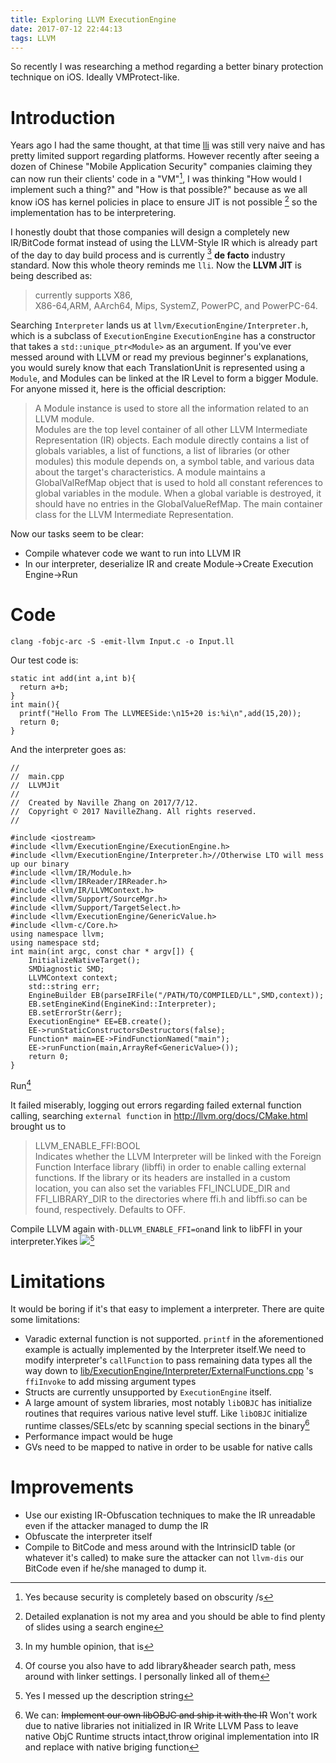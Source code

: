 ```yaml
---
title: Exploring LLVM ExecutionEngine
date: 2017-07-12 22:44:13
tags: LLVM
---
```

  So recently I was researching a method regarding a better binary protection technique on iOS. Ideally VMProtect-like.
  <!-- more -->
 # Introduction
Years ago I had the same thought, at that time [lli](http://llvm.org/docs/CommandGuide/lli.html) was still very naive and has pretty limited support regarding platforms. However recently after seeing a dozen of Chinese "Mobile Application Security" companies claiming they can now run their clients' code in a "VM"[^1], I was thinking "How would I implement such a thing?" and "How is that possible?" because as we all know iOS has kernel policies in place to ensure JIT is not possible [^2] so the implementation has to be interpretering.

I honestly doubt that those companies will design a completely new IR/BitCode format instead of using the LLVM-Style IR which is already part of the day to day build process and is currently [^3] **de facto** industry standard. Now this whole theory reminds me ``lli``. Now the **LLVM JIT** is being described as:
>currently supports X86,  
 X86-64,ARM, AArch64, Mips, SystemZ, PowerPC, and PowerPC-64.

Searching ``Interpreter`` lands us at ``llvm/ExecutionEngine/Interpreter.h``, which is a subclass of ``ExecutionEngine``
``ExecutionEngine`` has a constructor that takes a ``std::unique_ptr<Module>`` as an argument. If you've ever messed around with LLVM or read my previous beginner's explanations, you would surely know that each TranslationUnit is represented using a ``Module``, and Modules can be linked at the IR Level to form a bigger Module. For anyone missed it, here is the official description:
> A Module instance is used to store all the information related to an LLVM module.  
Modules are the top level container of all other LLVM Intermediate Representation (IR) objects. Each module directly contains a list of globals variables, a list of functions, a list of libraries (or other modules) this module depends on, a symbol table, and various data about the target's characteristics.
A module maintains a GlobalValRefMap object that is used to hold all constant references to global variables in the module. When a global variable is destroyed, it should have no entries in the GlobalValueRefMap. The main container class for the LLVM Intermediate Representation.

Now our tasks seem to be clear:

* Compile whatever code we want to run into LLVM IR
* In our interpreter, deserialize IR and create Module->Create Execution Engine->Run

# Code

``clang -fobjc-arc -S -emit-llvm Input.c -o Input.ll ``

Our test code is:

```
static int add(int a,int b){
  return a+b;
}
int main(){
  printf("Hello From The LLVMEESide:\n15+20 is:%i\n",add(15,20));
  return 0;
}
```


And the interpreter goes as:

```
//
//  main.cpp
//  LLVMJit
//
//  Created by Naville Zhang on 2017/7/12.
//  Copyright © 2017 NavilleZhang. All rights reserved.
//

#include <iostream>
#include <llvm/ExecutionEngine/ExecutionEngine.h>
#include <llvm/ExecutionEngine/Interpreter.h>//Otherwise LTO will mess up our binary
#include <llvm/IR/Module.h>
#include <llvm/IRReader/IRReader.h>
#include <llvm/IR/LLVMContext.h>
#include <llvm/Support/SourceMgr.h>
#include <llvm/Support/TargetSelect.h>
#include <llvm/ExecutionEngine/GenericValue.h>
#include <llvm-c/Core.h>
using namespace llvm;
using namespace std;
int main(int argc, const char * argv[]) {
    InitializeNativeTarget();
    SMDiagnostic SMD;
    LLVMContext context;
    std::string err;
    EngineBuilder EB(parseIRFile("/PATH/TO/COMPILED/LL",SMD,context));
    EB.setEngineKind(EngineKind::Interpreter);
    EB.setErrorStr(&err);
    ExecutionEngine* EE=EB.create();
    EE->runStaticConstructorsDestructors(false);
    Function* main=EE->FindFunctionNamed("main");
    EE->runFunction(main,ArrayRef<GenericValue>());
    return 0;
}

```
Run[^4]

It failed miserably, logging out errors regarding failed external function calling, searching ``external function`` in <http://llvm.org/docs/CMake.html> brought us to

>LLVM_ENABLE_FFI:BOOL  
Indicates whether the LLVM Interpreter will be linked with the Foreign Function Interface library (libffi) in order to enable calling external functions. If the library or its headers are installed in a custom location, you can also set the variables FFI_INCLUDE_DIR and FFI_LIBRARY_DIR to the directories where ffi.h and libffi.so can be found, respectively. Defaults to OFF.

Compile LLVM again with``-DLLVM_ENABLE_FFI=on``and link to libFFI in your interpreter.Yikes
  ![](Success.png)[^5]

# Limitations
It would be boring if it's that easy to implement a interpreter. There are quite some limitations:

* Varadic external function is not supported. ``printf`` in the aforementioned example is actually implemented by the Interpreter itself.We need to modify interpreter's ``callFunction`` to pass remaining data types all the way down to [lib/ExecutionEngine/Interpreter/ExternalFunctions.cpp](https://github.com/llvm-mirror/llvm/blob/master/lib/ExecutionEngine/Interpreter/ExternalFunctions.cpp) 's ``ffiInvoke`` to add missing argument types
* Structs are currently unsupported by ``ExecutionEngine`` itself.
* A large amount of system libraries, most notably ``libOBJC`` has initialize routines that requires various native level stuff. Like ``libOBJC`` initialize runtime classes/SELs/etc by scanning special sections in the binary[^6]
* Performance impact would be huge
* GVs need to be mapped to native in order to be usable for native calls

# Improvements
* Use our existing IR-Obfuscation techniques to make the IR unreadable even if the attacker managed to dump the IR
* Obfuscate the interpreter itself
* Compile to BitCode and mess around with the IntrinsicID table (or whatever it's called) to make sure the attacker can not ``llvm-dis`` our BitCode even if he/she managed to dump it.

[^1]: Yes because security is completely based on obscurity /s
[^2]: Detailed explanation is not my area and you should be able to find plenty of slides using a search engine
[^3]: In my humble opinion, that is
[^4]: Of course you also have to add library&header search path, mess around with linker settings. I personally linked all of them
[^5]: Yes I messed up the description string
[^6]: We can:
	<del>Implement our own libOBJC and ship it with the IR</del> Won't work due to native libraries not initialized in IR
	Write LLVM Pass to leave native ObjC Runtime structs intact,throw original implementation into IR and replace with native briging function
